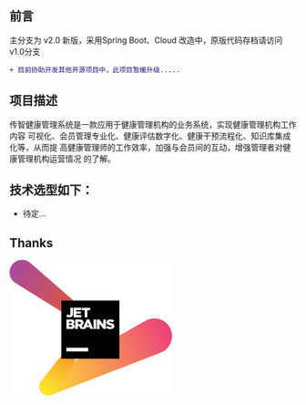 ## 前言

主分支为 v2.0 新版，采用Spring Boot、Cloud 改造中，原版代码存档请访问v1.0分支
```diff
+ 目前协助开发其他开源项目中，此项目暂缓升级.....
```

## 项目描述

传智健康管理系统是一款应用于健康管理机构的业务系统，实现健康管理机构工作内容
可视化、会员管理专业化、健康评估数字化、健康干预流程化、知识库集成化等，从而提
高健康管理师的工作效率，加强与会员间的互动，增强管理者对健康管理机构运营情况
的了解。

## 技术选型如下：

- 待定...

## Thanks

[![JetBrains](images/jetbrains-variant-2.svg)](https://www.jetbrains.com/?from=chuanzhi_health)
